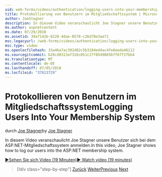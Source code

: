 ```yaml
---
uid: web-forms/videos/authentication/logging-users-into-your-membership-system
title: Protokollierung von Benutzern im Mitgliedschaftssystem | Microsoft-Dokumentation
author: JoeStagner
description: In diesem Video veranschaulicht Joe Stagner unsere Benutzer sich bei dem ASP.NET-Mitgliedschaftssystem anmelden.
ms.author: aspnetcontent
ms.date: 07/29/2010
ms.assetid: 39a7142b-8228-4dae-8578-c26d70e3ae71
msc.legacyurl: /web-forms/videos/authentication/logging-users-into-your-membership-system
msc.type: video
ms.openlocfilehash: 33a46a7ac302d82c5b3184ed4ac4fe6eeda46112
ms.sourcegitcommit: b28cd0313af316c051c2ff8549865bff67f2fbb4
ms.translationtype: MT
ms.contentlocale: de-DE
ms.lasthandoff: 07/05/2018
ms.locfileid: "37813729"
---
```

<a name="logging-users-into-your-membership-system"></a><span data-ttu-id="c7044-103">Protokollieren von Benutzern im Mitgliedschaftssystem</span><span class="sxs-lookup"><span data-stu-id="c7044-103">Logging Users Into Your Membership System</span></span>
====================
<span data-ttu-id="c7044-104">durch [Joe Stagner](https://github.com/JoeStagner)</span><span class="sxs-lookup"><span data-stu-id="c7044-104">by [Joe Stagner](https://github.com/JoeStagner)</span></span>

<span data-ttu-id="c7044-105">In diesem Video veranschaulicht Joe Stagner unsere Benutzer sich bei dem ASP.NET-Mitgliedschaftssystem anmelden.</span><span class="sxs-lookup"><span data-stu-id="c7044-105">In this video, Joe Stagner shows how to log our users into the ASP.NET membership system.</span></span>

[<span data-ttu-id="c7044-106">&#9654;Sehen Sie sich Video (19 Minuten)</span><span class="sxs-lookup"><span data-stu-id="c7044-106">&#9654; Watch video (19 minutes)</span></span>](https://channel9.msdn.com/Blogs/ASP-NET-Site-Videos/logging-users-into-your-membership-system)

> [!div class="step-by-step"]
> <span data-ttu-id="c7044-107">[Zurück](adding-users-to-your-membership-system.md)
> [Weiter](implement-the-registration-verification-pattern.md)</span><span class="sxs-lookup"><span data-stu-id="c7044-107">[Previous](adding-users-to-your-membership-system.md)
[Next](implement-the-registration-verification-pattern.md)</span></span>
